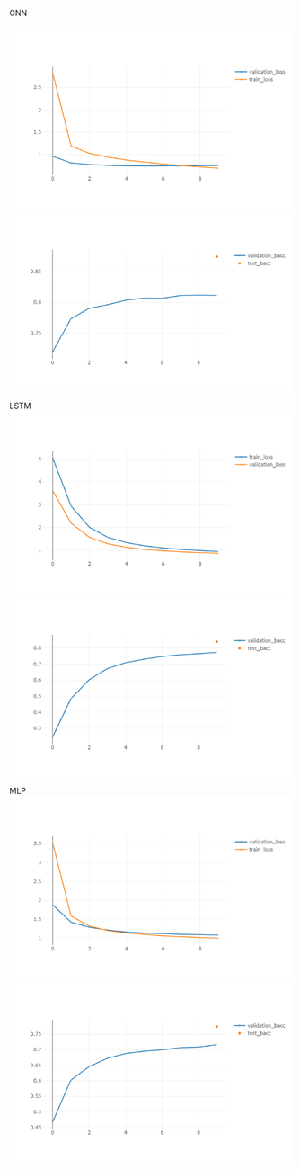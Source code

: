 CNN


![CNN_train_val](https://github.com/Nicoch590/AprendizajeProfundo/blob/master/experiment/images/CNN_train_val_loss.png?raw=true)
![CNN_bacc](https://github.com/Nicoch590/AprendizajeProfundo/blob/master/experiment/images/CNN_val_bacc.png?raw=true)

LSTM
![LSTM_train_val](https://github.com/Nicoch590/AprendizajeProfundo/blob/master/experiment/images/LSTM_train_val_loss.png?raw=true)
![LSTM_bacc](https://github.com/Nicoch590/AprendizajeProfundo/blob/master/experiment/images/LSTM_val_bacc.png?raw=true)


MLP
![MLP_train_val](https://github.com/Nicoch590/AprendizajeProfundo/blob/master/experiment/images/MLP_val_train_loss.png?raw=true)
![MLP_bacc](https://github.com/Nicoch590/AprendizajeProfundo/blob/master/experiment/images/MLP_val_bacc.png?raw=true)
